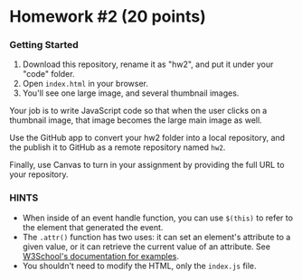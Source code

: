 # Homework #2 (20 points)

### Getting Started

1. Download this repository, rename it as "hw2", and put it under your "code" folder.
2. Open `index.html` in your browser.
3. You'll see one large image, and several thumbnail images.

Your job is to write JavaScript code so that when
the user clicks on a thumbnail image, that image
becomes the large main image as well.

Use the GitHub app to convert your hw2 folder into
a local repository, and the publish it to GitHub as
a remote repository named `hw2`.

Finally, use Canvas to turn in your assignment by providing the full URL to your repository.

### HINTS

* When inside of an event handle function, you can use `$(this)` to refer to the element
  that generated the event.
* The `.attr()` function has two uses: it can set an element's attribute to a given value,
  or it can retrieve the current value of an attribute. See [W3School's documentation for examples](https://www.w3schools.com/jquery/html_attr.asp).
* You shouldn't need to modify the HTML, only the `index.js` file.
